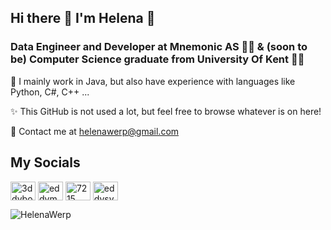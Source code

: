 ## Hi there 👋 I'm Helena 💭

### Data Engineer and Developer at Mnemonic AS 👩‍💻 & (soon to be) Computer Science graduate from University Of Kent 👩‍🎓
🌱 I mainly work in Java, but also have experience with languages like Python, C#, C++ ...

✨ This GitHub is not used a lot, but feel free to browse whatever is on here! 

🥂 Contact me at helenawerp@gmail.com

## My Socials

<p align="left">
    <a href="https://instagram.com/helenawerp" target="blank"
        ><img
            align="center"
            src="https://raw.githubusercontent.com/rahuldkjain/github-profile-readme-generator/master/src/images/icons/Social/instagram.svg"
            alt="3ddyboii"
            height="30"
            width="40"
    /></a>
    <a href="https://twitter.com/helenawerp" target="blank"
        ><img
            align="center"
            src="https://raw.githubusercontent.com/rahuldkjain/github-profile-readme-generator/master/src/images/icons/Social/twitter.svg"
            alt="eddyman04"
            height="30"
            width="40"
    /></a>
    <a href="https://www.discord.com/users/HelenaWerp#1337" target="blank"
        ><img
            align="center"
            src="https://raw.githubusercontent.com/rahuldkjain/github-profile-readme-generator/master/src/images/icons/Social/discord.svg"
            alt="7215"
            height="30"
            width="40"
    /></a>
    <a href="https://www.youtube.com/c/helenawerp" target="blank"
        ><img
            align="center"
            src="https://raw.githubusercontent.com/rahuldkjain/github-profile-readme-generator/master/src/images/icons/Social/youtube.svg"
            alt="eddysynger"
            height="30"
            width="40"
    /></a>
</p>


<p>
    <img
        align="center"
        src="https://github-readme-streak-stats.herokuapp.com/?user=helenawerp&"
        alt="HelenaWerp"
    />
</p>
